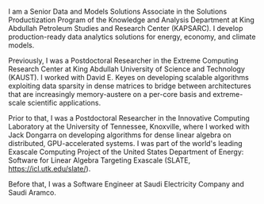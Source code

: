 I am a Senior Data and Models Solutions Associate in the Solutions Productization
Program of the Knowledge and Analysis Department at King Abdullah Petroleum Studies
and Research Center (KAPSARC). I develop production-ready data analytics solutions
for energy, economy, and climate models.

Previously, I was a Postdoctoral Researcher in the Extreme Computing Research Center
at King Abdullah University of Science and Technology (KAUST). I worked with David E.
Keyes on developing scalable algorithms exploiting data sparsity in dense matrices to
bridge between architectures that are increasingly memory-austere on a per-core basis
and extreme-scale scientific applications.

Prior to that, I was a Postdoctoral Researcher in the Innovative Computing Laboratory
at the University of Tennessee, Knoxville, where I worked with Jack Dongarra on
developing algorithms for dense linear algebra on distributed, GPU-accelerated systems.
I was part of the world's leading Exascale Computing Project of the United States
Department of Energy: Software for Linear Algebra Targeting Exascale
(SLATE, https://icl.utk.edu/slate/).

Before that, I was a Software Engineer at Saudi Electricity Company and Saudi Aramco.
